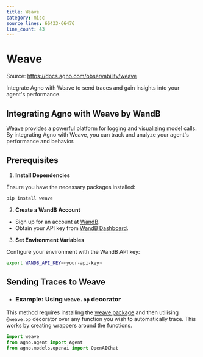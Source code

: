 ```yaml
---
title: Weave
category: misc
source_lines: 66433-66476
line_count: 43
---
```


# Weave
Source: https://docs.agno.com/observability/weave

Integrate Agno with Weave to send traces and gain insights into your agent's performance.

## Integrating Agno with Weave by WandB

[Weave](https://weave-docs.wandb.ai/) provides a powerful platform for logging and visualizing model calls. By integrating Agno with Weave, you can track and analyze your agent's performance and behavior.

## Prerequisites

1. **Install Dependencies**

Ensure you have the necessary packages installed:

```bash
pip install weave
```

2. **Create a WandB Account**

* Sign up for an account at [WandB](https://wandb.ai).
* Obtain your API key from [WandB Dashboard](https://wandb.ai/authorize).

3. **Set Environment Variables**

Configure your environment with the WandB API key:

```bash
export WANDB_API_KEY=<your-api-key>
```

## Sending Traces to Weave

* ### Example: Using `weave.op` decorator

This method requires installing the [weave package](https://pypi.org/project/weave/) and then utilising `@weave.op` decorator over any function you wish to automatically trace. This works by creating wrappers around the functions.

```python
import weave
from agno.agent import Agent
from agno.models.openai import OpenAIChat

